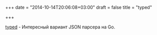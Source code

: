 +++
date = "2014-10-14T20:06:08+03:00"
draft = false
title = "typed"

+++

<p><a href="https://github.com/karlseguin/typed">typed</a>&nbsp;- Интересный вариант JSON парсера на Go.</p>

